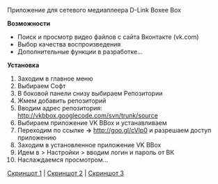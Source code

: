 Приложение для сетевого медиаплеера D-Link Boxee Box

**Возможности**
  * Поиск и просмотр видео файлов с сайта Вконтакте (vk.com)
  * Выбор качества воспроизведения
  * Дополнительные функции в разработке...

**Установка**
  1. Заходим в главное меню
  1. Выбираем Софт
  1. В боковой панели снизу выбираем Репозитории
  1. Жмем добавить репозиторий
  1. Вводим адрес репозитория: http://vkbbox.googlecode.com/svn/trunk/source
  1. Выбираем приложение VK BBox и устанавливаем
  1. Переходим по ссылке **->** http://goo.gl/cVlp0 и разрешаем доступ приложению
  1. Заходим в установленное приложение VK BBox
  1. Идем в > Настройки > вводим логин и пароль от ВК
  1. Наслаждаемся просмотром...


[Скриншот 1](https://vkbbox.googlecode.com/svn/trunk/screenshots/screen-1.jpg) |
[Скриншот 2](https://vkbbox.googlecode.com/svn/trunk/screenshots/screen-2.jpg) |
[Скриншот 3](https://vkbbox.googlecode.com/svn/trunk/screenshots/screen-3.jpg)